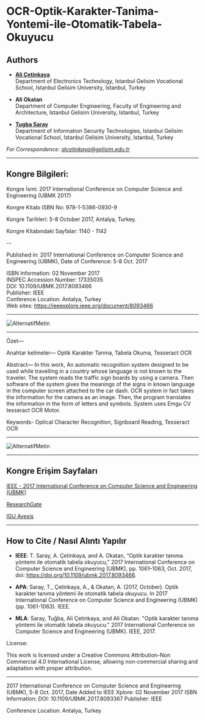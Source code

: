 # OCR-Optik-Karakter-Tanima-Yontemi-ile-Otomatik-Tabela-Okuyucu

## Authors

- **[Ali Çetinkaya](https://scholar.google.com.tr/citations?user=XSEW-NcAAAAJ)**     
Department of Electronics Technology, Istanbul Gelisim Vocational School, Istanbul Gelisim University, Istanbul, Turkey  

- **Ali Okatan**    
Department of Computer Engineering, Faculty of Engineering and Architecture, Istanbul Gelisim University, Istanbul, Turkey

- **[Tugba Saray](https://scholar.google.com.tr/citations?user=TL74kPEAAAAJ)**   
Department of Information Security Technologies, Istanbul Gelisim Vocational School, Istanbul Gelisim University, Istanbul, Turkey

*For Correspondence: alcetinkaya@gelisim.edu.tr*

---

## Kongre Bilgileri: 

Kongre İsmi: 2017 International Conference on Computer Science and Engineering (UBMK 2017)

Kongre Kitabı ISBN No: 978-1-5386-0930-9

Kongre Tarihleri: 5-8 October 2017, Antalya, Turkey.

Kongre Kitabındaki Sayfalar: 1140 - 1142

--

Published in: 2017 International Conference on Computer Science and Engineering (UBMK), Date of Conference: 5-8 Oct. 2017

ISBN Information: 02 November 2017  
INSPEC Accession Number: 17335035  
DOI: 10.1109/UBMK.2017.8093466  
Publisher: IEEE  
Conference Location: Antalya, Turkey  
Web sites: https://ieeexplore.ieee.org/document/8093466  

---

![AlternatifMetin](https://github.com/acetinkaya/OCR-Optik-Karakter-Tanima-Yontemi-ile-Otomatik-Tabela-Okuyucu/blob/master/ocr_kongre.png)

---

Özet—

Anahtar kelimeler— Optik Karakter Tanma, Tabela Okuma, Tesseract OCR 

Abstract— In this work, An automatic recognition system designed to be used while travelling in a country whose language is not known to the traveler. The system reads the traffic sign boards by using a camera. Then software of the system gives the meanings of the signs in known language in the computer screen attached to the car dash. OCR system in fact takes the information for the camera as an image. Then, the program translates the information in the form of letters and symbols. System uses Emgu CV tesseract OCR Motor.

Keywords- Optical Character Recognition, Signboard Reading, Tesseract OCR

---

![AlternatifMetin](https://github.com/acetinkaya/OCR-Optik-Karakter-Tanima-Yontemi-ile-Otomatik-Tabela-Okuyucu/blob/master/yay%C4%B1n.png)

---

##  Kongre Erişim Sayfaları

[IEEE - 2017 International Conference on Computer Science and Engineering (UBMK)](https://ieeexplore.ieee.org/document/8093466)

[ResearchGate](https://www.researchgate.net/publication/317844965_Fuzzy_Position_Control_Approach_for_Autonomous_Robot_Controller)

[IGU Avesis](https://avesis.gelisim.edu.tr/yayin/8edde89c-4ec1-4a36-82a0-8d1a6473e6ff/fuzzy-position-control-approach-for-autonomous-robot-controller)

---

## How to Cite / Nasıl Alıntı Yapılır

- **IEEE**: T. Saray, A. Çetinkaya, and A. Okatan, “Optik karakter tanıma yöntemi ile otomatik tabela okuyucu,” 2017 International Conference on Computer Science and Engineering (UBMK), pp. 1061–1063, Oct. 2017, doi: https://doi.org/10.1109/ubmk.2017.8093466.

- **APA**: Saray, T., Çetinkaya, A., & Okatan, A. (2017, October). Optik karakter tanıma yöntemi ile otomatik tabela okuyucu. In 2017 International Conference on Computer Science and Engineering (UBMK) (pp. 1061-1063). IEEE.

- **MLA**: Saray, Tuğba, Ali Çetinkaya, and Ali Okatan. "Optik karakter tanıma yöntemi ile otomatik tabela okuyucu." 2017 International Conference on Computer Science and Engineering (UBMK). IEEE, 2017.

License:

This work is licensed under a Creative Commons Attribution-Non Commercial 4.0 International License, allowing non-commercial sharing and adaptation with proper attribution.

---




2017 International Conference on Computer Science and Engineering (UBMK), 5-8 Oct. 2017, Date Added to IEEE Xplore: 02 November 2017
ISBN Information: DOI: 10.1109/UBMK.2017.8093367
Publisher: IEEE

Conference Location: Antalya, Turkey
